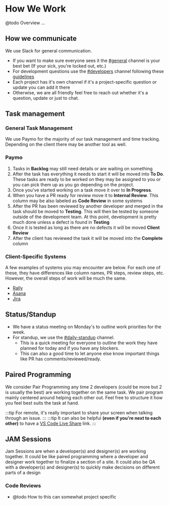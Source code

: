 # How We Work

@todo Overview ...

## How we communicate

We use Slack for general communication.

- If you want to make sure everyone sees it the [#general](https://helloample.slack.com/messages/general) channel is your best bet (If your sick, you're locked out, etc.)
- For development questions use the [#developers](https://helloample.slack.com/messages/developer) channel following these [guidelines](https://helloample.slack.com/files/T02EJJ31Z/FRQDCCNEB?origin_team=T02EJJ31Z)
- Each project has it's own channel if it's a project-specific question or update you can add it there
- Otherwise, we are all friendly feel free to reach out whether it's a question, update or just to chat.

## Task management

### General Task Management

We use Paymo for the majority of our task management and time tracking. Depending on the client there may be another tool as well.

### Paymo

1. Tasks in **Backlog** may still need details or are waiting on something
1. After the task has everything it needs to start it will be moved into **To Do**. These tasks are ready to be worked on they may be assigned to you or you can pick them up as you go depending on the project.
1. Once you've started working on a task move it over to **In Progress**.
1. When you have a PR ready for review move it to **Internal Review**. This column may be also labeled as **Code Review** in some systems
1. After the PR has been reviewed by another developer and merged in the task should be moved to **Testing**. This will then be tested by someone outside of the development team. At this point, development is pretty much done unless a defect is  found in **Testing**
1. Once it is tested as long as there are no defects it will be moved **Client Review**
1. After the client has reviewed the task it will be moved into the **Complete** column

### Client-Specific Systems

A few examples of systems you may encounter are below. For each one of these, they have differences like column names, PR steps, review steps, etc. However, the overall steps of work will be much the same.

- [Rally](https://rally1.rallydev.com/)
- [Asana](https://app.asana.com/)
- [Jira](https://jira.atlassian.com/)

## Status/Standup

- We have a status meeting on Monday's to outline work priorities for the week.
- For standup, we use the [#daily-standup](https://helloample.slack.com/archives/CD7LF9KQW) channel.
  - This is a quick meeting for everyone to outline the work they have planned for today and if you have any blockers.
  - This can also a good time to let anyone else know important things like PR has comments/reviewed/ready.

## Paired Programming

We consider Pair Programming any time 2 developers (could be more but 2 is usually the best) are working together on the same task. We pair program mainly centered around helping each other out. Feel free to structure it how you feel best suits the task at hand.

:::tip
For remote, it's really important to share your screen when talking through an issue.
:::
:::tip
It can also be helpful **(even if you're next to each other)** to have a [VS Code Live Share](https://marketplace.visualstudio.com/items?itemName=MS-vsliveshare.vsliveshare-pack) link.
:::

## JAM Sessions

Jam Sessions are when a developer(s) and designer(s) are working together. It could be like paired programming where a developer and designer work together to finalize a section of a site. It could also be QA with a developer(s) and designer(s) to quickly make decisions on different parts of a design 

### Code Reviews

- @todo How to this can somewhat project specific
